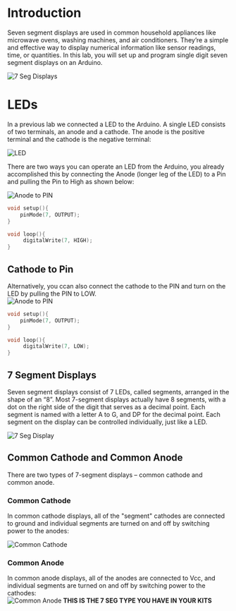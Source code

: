 # Introduction

Seven segment displays are used in common household appliances like microwave ovens, washing machines, and air conditioners. They’re a simple and effective way to display numerical information like sensor readings, time, or quantities. In this lab, you will set up and program single digit seven segment displays on an Arduino.

![7 Seg Displays](./img/1.jpg)

# LEDs

In a previous lab we connected a LED to the Arduino. A single LED consists of two terminals, an anode and a cathode. The anode is the positive terminal and the cathode is the negative terminal:

![LED](./img/2.png)

There are two ways you can operate an LED from the Arduino, you already accomplished this by connecting the Anode (longer leg of the LED) to a Pin and pulling the Pin to High as  shown below:

![Anode to PIN](./img/3.png)

~~~C
void setup(){
    pinMode(7, OUTPUT);
}

void loop(){ 
     digitalWrite(7, HIGH);
}
~~~

## Cathode to Pin

Alternatively, you ccan also connect the cathode to the PIN and turn on the LED by pulling the PIN to LOW.  
![Anode to PIN](./img/4.png)
~~~C
void setup(){
    pinMode(7, OUTPUT);
}

void loop(){ 
     digitalWrite(7, LOW);
}
~~~

## 7 Segment Displays

Seven segment displays consist of 7 LEDs, called segments, arranged in the shape of an “8”. Most 7-segment displays actually have 8 segments, with a dot on the right side of the digit that serves as a decimal point. Each segment is named with a letter A to G, and DP for the decimal point. Each segment on the display can be controlled individually, just like a LED.

![7 Seg Display](./img/5.png)

## Common Cathode and Common Anode

There are two types of 7-segment displays – common cathode and common anode.
 ### Common Cathode
In common cathode displays, all of the "segment" cathodes are connected to ground and individual segments are turned on and off by switching power to the anodes:

![Common Cathode](./img/6.png)

 ### Common Anode
In common anode displays, all of the anodes are connected to Vcc, and individual segments are turned on and off by switching power to the cathodes:  
![Common Anode](./img/7.png)
**THIS IS THE 7 SEG TYPE YOU HAVE IN YOUR KITS**